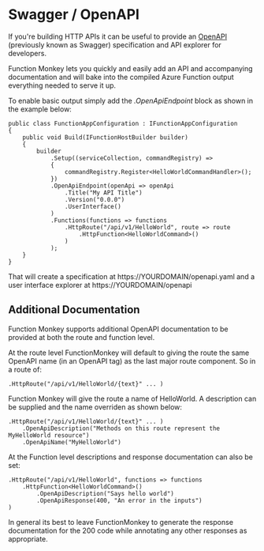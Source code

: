 # Swagger / OpenAPI

If you're building HTTP APIs it can be useful to provide an [OpenAPI](https://www.openapis.org/) (previously known as Swagger) specification and API explorer for developers.

Function Monkey lets you quickly and easily add an API and accompanying documentation and will bake into the compiled Azure Function output everything needed to serve it up.

To enable basic output simply add the _.OpenApiEndpoint_ block as shown in the example below:

    public class FunctionAppConfiguration : IFunctionAppConfiguration
    {
        public void Build(IFunctionHostBuilder builder)
        {
            builder
                .Setup((serviceCollection, commandRegistry) =>
                {
                    commandRegistry.Register<HelloWorldCommandHandler>();
                })
                .OpenApiEndpoint(openApi => openApi
                    .Title("My API Title")
                    .Version("0.0.0")
                    .UserInterface()
                )
                .Functions(functions => functions
                    .HttpRoute("/api/v1/HelloWorld", route => route
                        .HttpFunction<HelloWorldCommand>()
                    )
                );
        }
    }

That will create a specification at https://YOURDOMAIN/openapi.yaml and a user interface explorer at https://YOURDOMAIN/openapi

## Additional Documentation

Function Monkey supports additional OpenAPI documentation to be provided at both the route and function level.

At the route level FunctionMonkey will default to giving the route the same OpenAPI name (in an OpenAPI tag) as the last major route component. So in a route of:

    .HttpRoute("/api/v1/HelloWorld/{text}" ... )

Function Monkey will give the route a name of HelloWorld. A description can be supplied and the name overriden as shown below:

    .HttpRoute("/api/v1/HelloWorld/{text}" ... )
        .OpenApiDescription("Methods on this route represent the MyHelloWorld resource")
        .OpenApiName("MyHelloWorld")

At the Function level descriptions and response documentation can also be set:

    .HttpRoute("/api/v1/HelloWorld", functions => functions
        .HttpFunction<HelloWorldCommand>()
            .OpenApiDescription("Says hello world")
            .OpenApiResponse(400, "An error in the inputs")
    )

In general its best to leave FunctionMonkey to generate the response documentation for the 200 code while annotating any other responses as appropriate.